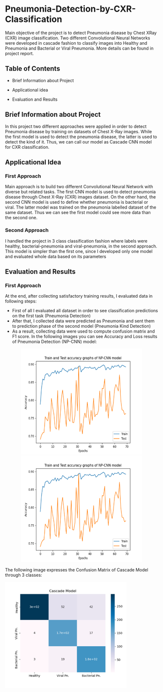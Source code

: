# Pneumonia-Detection-by-CXR-Classification
Main objective of the project is to detect Pneumonia disease by Chest XRay (CXR) image classification. Two different Convolutional Neural Networks were developed in cascade fashion to classify images into Healthy and Pneumonia and Bacterial or Viral Pneumonia. More details can be found in project report.

## Table of Contents
* Brief Information about Project
* Applicational idea

* Evaluation and Results

## Brief Information about Project
In this project two different approaches were applied in order to detect Pneumonia disease by training on datasets of Chest X-Ray images. While the first model is used to detect the pneumonia disease,
the latter is used to detect the kind of it. Thus, we can call our model as Cascade CNN model for CXR classification.

## Applicational Idea
### First Approach
Main approach is to build two different Convolutional Neural Network with diverse but related tasks. The first CNN model is used to detect pneumonia disease through Chest X-Ray (CXR) images dataset. On the other hand,
the second CNN model is used to define whether pneumonia is bacterial or viral. The latter model was trained on the pneumonia labelled dataset of the same dataset. Thus we can see the first model could see more data than the second one.

### Second Approach
I handled the project in 3 class classification fashion where labels were healthy, bacterial-pneumonia and viral-pneumonia, in the second approach. This model is simpler than the first one, since I developed only one model and
evaluated whole data based on its parameters

## Evaluation and Results
### First Approach
At the end, after collecting satisfactory training results, I evaluated data in following steps:
 * First of all I evaluated all dataset in order to see classification predictions on the first task (Pneumonia Detection)
 * After that, I collected data were predicted as Pneumonia and sent them to prediction phase of  the second model (Pneumonia Kind Detection)
 * As a result, collecting data were used to compute confusion matrix and F1 score.
 In the following images you can see Accuracy and Loss results of Pneumonia Detection (NP-CNN) model:
 
 <p align="center">
 <img src="https://github.com/NamazovMN/Pneumonia-Detection-by-CXR-Classification/blob/8de2905d88074bb6f58f86182fa3b90225d34acc/np_4_acc.png" width="400" height="350">  <img src="https://github.com/NamazovMN/Pneumonia-Detection-by-CXR-Classification/blob/8de2905d88074bb6f58f86182fa3b90225d34acc/np_4_acc.png" width="400" height="350">
 </p>

The following image expresses the Confusion Matrix of Cascade Model through 3 classes:

<img src="image.png" width="400" height="350">
 </p>

